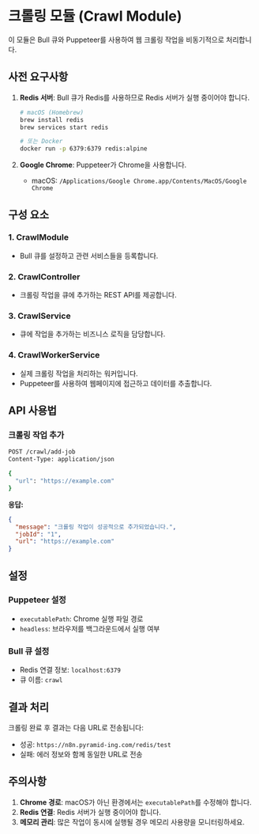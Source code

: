 # 크롤링 모듈 (Crawl Module)

이 모듈은 Bull 큐와 Puppeteer를 사용하여 웹 크롤링 작업을 비동기적으로 처리합니다.

## 사전 요구사항

1. **Redis 서버**: Bull 큐가 Redis를 사용하므로 Redis 서버가 실행 중이어야 합니다.
   ```bash
   # macOS (Homebrew)
   brew install redis
   brew services start redis
   
   # 또는 Docker
   docker run -p 6379:6379 redis:alpine
   ```

2. **Google Chrome**: Puppeteer가 Chrome을 사용합니다.
   - macOS: `/Applications/Google Chrome.app/Contents/MacOS/Google Chrome`

## 구성 요소

### 1. CrawlModule
- Bull 큐를 설정하고 관련 서비스들을 등록합니다.

### 2. CrawlController
- 크롤링 작업을 큐에 추가하는 REST API를 제공합니다.

### 3. CrawlService
- 큐에 작업을 추가하는 비즈니스 로직을 담당합니다.

### 4. CrawlWorkerService
- 실제 크롤링 작업을 처리하는 워커입니다.
- Puppeteer를 사용하여 웹페이지에 접근하고 데이터를 추출합니다.

## API 사용법

### 크롤링 작업 추가

```bash
POST /crawl/add-job
Content-Type: application/json

{
  "url": "https://example.com"
}
```

**응답:**
```json
{
  "message": "크롤링 작업이 성공적으로 추가되었습니다.",
  "jobId": "1",
  "url": "https://example.com"
}
```

## 설정

### Puppeteer 설정
- `executablePath`: Chrome 실행 파일 경로
- `headless`: 브라우저를 백그라운드에서 실행 여부

### Bull 큐 설정
- Redis 연결 정보: `localhost:6379`
- 큐 이름: `crawl`

## 결과 처리

크롤링 완료 후 결과는 다음 URL로 전송됩니다:
- 성공: `https://n8n.pyramid-ing.com/redis/test`
- 실패: 에러 정보와 함께 동일한 URL로 전송

## 주의사항

1. **Chrome 경로**: macOS가 아닌 환경에서는 `executablePath`를 수정해야 합니다.
2. **Redis 연결**: Redis 서버가 실행 중이어야 합니다.
3. **메모리 관리**: 많은 작업이 동시에 실행될 경우 메모리 사용량을 모니터링하세요. 